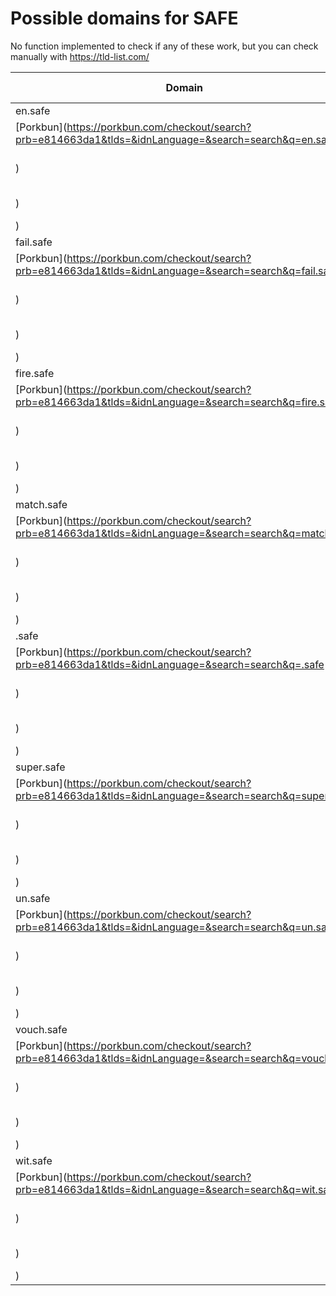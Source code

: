 # Possible domains for SAFE

No function implemented to check if any of these work, but you can check manually with https://tld-list.com/

| Domain | Porkbun | NameCheap | Google Domains |
|---|---|---|---|
| en.safe | [Porkbun](https://porkbun.com/checkout/search?prb=e814663da1&tlds=&idnLanguage=&search=search&q=en.safe) | [Namecheap](https://www.namecheap.com/domains/registration/results/?domain=en.safe) | [Google](https://domains.google.com/registrar/search?searchTerm=en.safe) |
| fail.safe | [Porkbun](https://porkbun.com/checkout/search?prb=e814663da1&tlds=&idnLanguage=&search=search&q=fail.safe) | [Namecheap](https://www.namecheap.com/domains/registration/results/?domain=fail.safe) | [Google](https://domains.google.com/registrar/search?searchTerm=fail.safe) |
| fire.safe | [Porkbun](https://porkbun.com/checkout/search?prb=e814663da1&tlds=&idnLanguage=&search=search&q=fire.safe) | [Namecheap](https://www.namecheap.com/domains/registration/results/?domain=fire.safe) | [Google](https://domains.google.com/registrar/search?searchTerm=fire.safe) |
| match.safe | [Porkbun](https://porkbun.com/checkout/search?prb=e814663da1&tlds=&idnLanguage=&search=search&q=match.safe) | [Namecheap](https://www.namecheap.com/domains/registration/results/?domain=match.safe) | [Google](https://domains.google.com/registrar/search?searchTerm=match.safe) |
| .safe | [Porkbun](https://porkbun.com/checkout/search?prb=e814663da1&tlds=&idnLanguage=&search=search&q=.safe) | [Namecheap](https://www.namecheap.com/domains/registration/results/?domain=.safe) | [Google](https://domains.google.com/registrar/search?searchTerm=.safe) |
| super.safe | [Porkbun](https://porkbun.com/checkout/search?prb=e814663da1&tlds=&idnLanguage=&search=search&q=super.safe) | [Namecheap](https://www.namecheap.com/domains/registration/results/?domain=super.safe) | [Google](https://domains.google.com/registrar/search?searchTerm=super.safe) |
| un.safe | [Porkbun](https://porkbun.com/checkout/search?prb=e814663da1&tlds=&idnLanguage=&search=search&q=un.safe) | [Namecheap](https://www.namecheap.com/domains/registration/results/?domain=un.safe) | [Google](https://domains.google.com/registrar/search?searchTerm=un.safe) |
| vouch.safe | [Porkbun](https://porkbun.com/checkout/search?prb=e814663da1&tlds=&idnLanguage=&search=search&q=vouch.safe) | [Namecheap](https://www.namecheap.com/domains/registration/results/?domain=vouch.safe) | [Google](https://domains.google.com/registrar/search?searchTerm=vouch.safe) |
| wit.safe | [Porkbun](https://porkbun.com/checkout/search?prb=e814663da1&tlds=&idnLanguage=&search=search&q=wit.safe) | [Namecheap](https://www.namecheap.com/domains/registration/results/?domain=wit.safe) | [Google](https://domains.google.com/registrar/search?searchTerm=wit.safe) |
